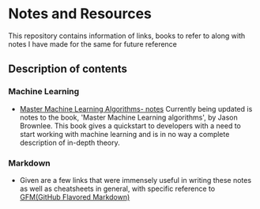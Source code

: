 # Notes and Resources
This repository contains information of links, books to refer to along with notes I have made for the same for future reference

## Description of contents

### Machine Learning
- [Master Machine Learning Algorithms- notes][brownlee-notes]
  Currently being updated is notes to the book, 'Master Machine Learning algorithms', by Jason Brownlee. This book gives a quickstart to developers with a need to start working with machine learning and is in no way a complete description of in-depth theory.

[brownlee-notes]:https://github.com/sreekarsr/Notes/blob/master/machine-learning/brownlee-notes.md

### Markdown
 - Given are a few links that were immensely useful in writing these notes as well as cheatsheets in general, with specific reference to [GFM(GitHub Flavored Markdown)][gfm]

[gfm]:https://github.github.com/gfm/
